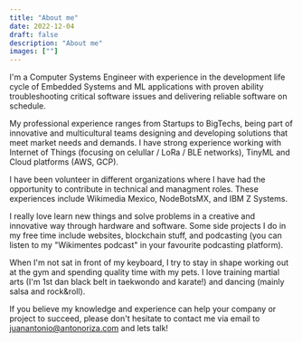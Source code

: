 ```yaml
---
title: "About me"
date: 2022-12-04
draft: false
description: "About me"
images: [""]
---
```

I'm a Computer Systems Engineer with experience in the development life cycle of Embedded Systems and ML applications with proven ability troubleshooting critical software issues and delivering reliable software on schedule.

My professional experience ranges from Startups to BigTechs, being part of innovative and multicultural teams designing and developing solutions that meet market needs and demands. I have strong experience working with Internet of Things (focusing on celullar / LoRa / BLE networks), TinyML and Cloud platforms (AWS, GCP).

I have been volunteer in different organizations where I have had the opportunity to contribute in technical and managment roles. These experiences include Wikimedia Mexico, NodeBotsMX, and IBM Z Systems.

I really love learn new things and solve problems in a creative and innovative way through hardware and software. Some side projects I do in my free time include websites, blockchain stuff, and podcasting (you can listen to my "Wikimentes podcast" in your favourite podcasting platform).

When I'm not sat in front of my keyboard, I try to stay in shape working out at the gym and spending quality time with my pets. I love training martial arts (I'm 1st dan black belt in taekwondo and karate!) and dancing (mainly salsa and rock&roll).

If you believe my knowledge and experience can help your company or project to succeed, please don't hesitate to contact me via email to juanantonio@antonoriza.com and lets talk!
